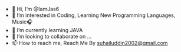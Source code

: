- 👋 Hi, I’m @IamJas6
- 👀 I’m interested in Coding, Learning
     New Programming Languages, Music🎧
- 🌱 I’m currently learning JAVA
- 💞️ I’m looking to collaborate on ...
- 📫 How to reach me, Reach Me By
     suhailuddin2002@gmail.com
<!---
IamJas6/IamJas6 is a ✨ special ✨ repository because its `README.md` (this file) appears on your GitHub profile.
You can click the Preview link to take a look at your changes.
--->
